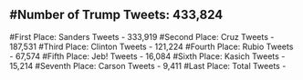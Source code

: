 #Number of Trump Tweets: 433,824
---
#First Place: Sanders Tweets - 333,919
#Second Place: Cruz Tweets - 187,531
#Third Place: Clinton Tweets - 121,224
#Fourth Place: Rubio Tweets - 67,574
#Fifth Place: Jeb! Tweets - 16,084
#Sixth Place: Kasich Tweets - 15,214
#Seventh Place: Carson Tweets - 9,411
#Last Place: Total Tweets -  
